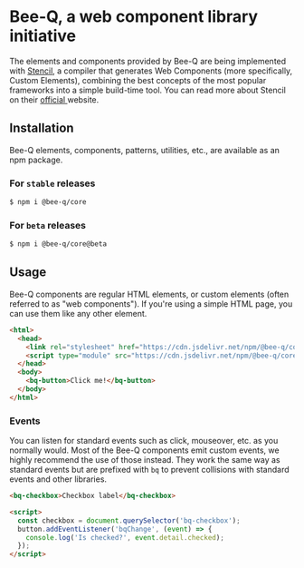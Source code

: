 # Bee-Q, a web component library initiative

The elements and components provided by Bee-Q are being implemented with [Stencil](https://stenciljs.com/), a compiler that generates Web Components (more specifically, Custom Elements), combining the best concepts of the most popular frameworks into a simple build-time tool. You can read more about Stencil on their [official ](https://stenciljs.com/)website.

## Installation

Bee-Q elements, components, patterns, utilities, etc., are available as an npm package.

### For `stable` releases

```bash
$ npm i @bee-q/core
```

### For `beta` releases

```bash
$ npm i @bee-q/core@beta
```

## Usage

Bee-Q components are regular HTML elements, or custom elements (often referred to as "web components"). If you're using a simple HTML page, you can use them like any other element.

```html
<html>
  <head>
    <link rel="stylesheet" href="https://cdn.jsdelivr.net/npm/@bee-q/core/dist/bee-q/bee-q.css" />
    <script type="module" src="https://cdn.jsdelivr.net/npm/@bee-q/core/dist/bee-q/bee-q.esm.js"></script>
  </head>
  <body>
    <bq-button>Click me!</bq-button>
  </body>
</html>
```

### Events

You can listen for standard events such as click, mouseover, etc. as you normally would. Most of the Bee-Q components emit custom events, we highly recommend the use of those instead. They work the same way as standard events but are prefixed with `bq` to prevent collisions with standard events and other libraries.

```html
<bq-checkbox>Checkbox label</bq-checkbox>

<script>
  const checkbox = document.querySelector('bq-checkbox');
  button.addEventListener('bqChange', (event) => {
    console.log('Is checked?', event.detail.checked);
  });
</script>
```
